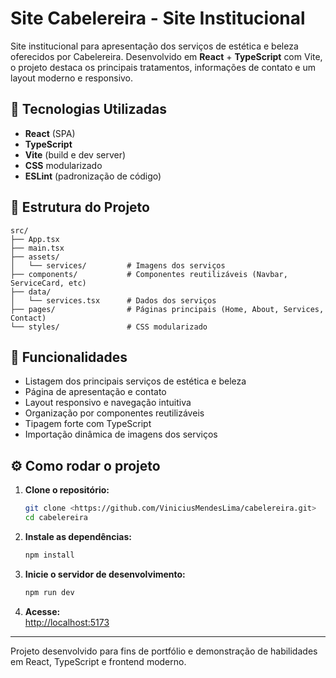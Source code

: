 # Site Cabelereira - Site Institucional

Site institucional para apresentação dos serviços de estética e beleza oferecidos por Cabelereira. Desenvolvido em **React** + **TypeScript** com Vite, o projeto destaca os principais tratamentos, informações de contato e um layout moderno e responsivo.

## 🚀 Tecnologias Utilizadas

- **React** (SPA)
- **TypeScript**
- **Vite** (build e dev server)
- **CSS** modularizado
- **ESLint** (padronização de código)

## 📁 Estrutura do Projeto

```
src/
├── App.tsx
├── main.tsx
├── assets/
│   └── services/         # Imagens dos serviços
├── components/           # Componentes reutilizáveis (Navbar, ServiceCard, etc)
├── data/
│   └── services.tsx      # Dados dos serviços
├── pages/                # Páginas principais (Home, About, Services, Contact)
└── styles/               # CSS modularizado
```

## 🧩 Funcionalidades

- Listagem dos principais serviços de estética e beleza
- Página de apresentação e contato
- Layout responsivo e navegação intuitiva
- Organização por componentes reutilizáveis
- Tipagem forte com TypeScript
- Importação dinâmica de imagens dos serviços

## ⚙️ Como rodar o projeto

1. **Clone o repositório:**
   ```bash
   git clone <https://github.com/ViniciusMendesLima/cabelereira.git>
   cd cabelereira
   ```

2. **Instale as dependências:**
   ```bash
   npm install
   ```

3. **Inicie o servidor de desenvolvimento:**
   ```bash
   npm run dev
   ```

4. **Acesse:**  
   [http://localhost:5173](http://localhost:5173)

---

Projeto desenvolvido para fins de portfólio e demonstração de habilidades em React, TypeScript e frontend moderno.